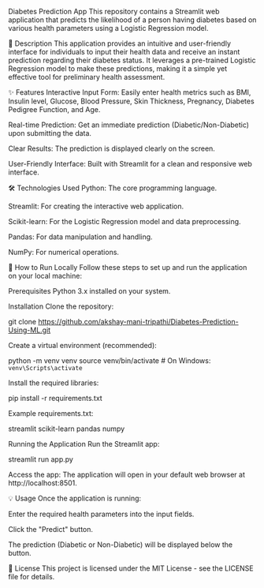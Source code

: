 Diabetes Prediction App
This repository contains a Streamlit web application that predicts the likelihood of a person having diabetes based on various health parameters using a Logistic Regression model.

📝 Description
This application provides an intuitive and user-friendly interface for individuals to input their health data and receive an instant prediction regarding their diabetes status. It leverages a pre-trained Logistic Regression model to make these predictions, making it a simple yet effective tool for preliminary health assessment.

✨ Features
Interactive Input Form: Easily enter health metrics such as BMI, Insulin level, Glucose, Blood Pressure, Skin Thickness, Pregnancy, Diabetes Pedigree Function, and Age.

Real-time Prediction: Get an immediate prediction (Diabetic/Non-Diabetic) upon submitting the data.

Clear Results: The prediction is displayed clearly on the screen.

User-Friendly Interface: Built with Streamlit for a clean and responsive web interface.

🛠️ Technologies Used
Python: The core programming language.

Streamlit: For creating the interactive web application.

Scikit-learn: For the Logistic Regression model and data preprocessing.

Pandas: For data manipulation and handling.

NumPy: For numerical operations.

🚀 How to Run Locally
Follow these steps to set up and run the application on your local machine:

Prerequisites
Python 3.x installed on your system.

Installation
Clone the repository:

git clone https://github.com/akshay-mani-tripathi/Diabetes-Prediction-Using-ML.git

Create a virtual environment (recommended):

python -m venv venv
source venv/bin/activate  # On Windows: `venv\Scripts\activate`

Install the required libraries:

pip install -r requirements.txt

Example requirements.txt:

streamlit
scikit-learn
pandas
numpy

Running the Application
Run the Streamlit app:

streamlit run app.py

Access the app:
The application will open in your default web browser at http://localhost:8501.

💡 Usage
Once the application is running:

Enter the required health parameters into the input fields.

Click the "Predict" button.

The prediction (Diabetic or Non-Diabetic) will be displayed below the button.

📄 License
This project is licensed under the MIT License - see the LICENSE file for details.
